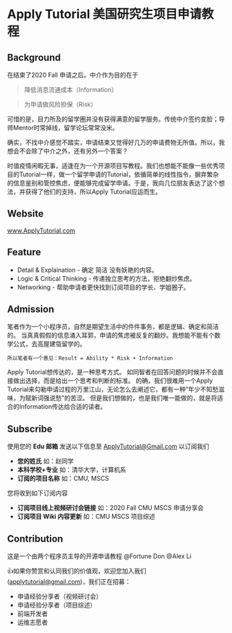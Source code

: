 # Apply Tutorial 美国研究生项目申请教程

## Background ##
在结束了2020 Fall 申请之后。中介作为目的在于

> 降低消息流通成本（Information）

> 为申请做风险担保（Risk）

可惜的是，目力所及的留学圈并没有获得满意的留学服务。传统中介签约变脸；导师Mentor时常掉线，留学论坛常常没米。

确实，不找中介感觉不踏实，申请结束又觉得好几万的申请费物无所值。所以，我想会不会除了中介之外，还有另外一个答案？

时值疫情闲暇无事，适逢在为一个开源项目写教程。我们也想能不能像一些优秀项目的Tutorial一样，做一个留学申请的Tutorial，依循简单的线性指令，摒弃繁杂的信息鉴别和管控焦虑，便能够完成留学申请。于是，我向几位朋友表达了这个想法，并获得了他们的支持，所以Apply Tutorial应运而生。

## Website ##
www.ApplyTutorial.com


## Feature ##
- Detail & Explaination - 确定 简洁 没有妖艳的内容。
- Logic & Critical Thinking - 传递独立思考的方法，拒绝翻炒焦虑。 
- Networking - 帮助申请者更快找到订阅项目的学长、学姐圈子。


## Admission ##
笔者作为一个小程序员，自然是期望生活中的件件事务，都是逻辑、确定和简洁的。
当真真假假的信息涌入耳郭，申请的焦虑被反复的翻炒。我想能不能有个数学公式，去高屋建瓴留学的。

```
所以笔者有一个愚见：Result = Ability * Risk + Information
```

Apply Tutorial想传达的，是一种思考方式。
如同智者在回答问题的时候并不会直接做出选择，而是给出一个思考和判断的标准。
的确，我们很难用一个Apply Tutorial来勾勒申请过程的万里江山，无论怎么去阐述它，都有一种“年少不知愁滋味，为赋新词强说愁”的苦涩。
但是我们想做的，也是我们唯一能做的，就是将适合的Information传达给合适的读者。


## Subscribe ##

使用您的 **Edu 邮箱** 发送以下信息至 ApplyTutorial@Gmail.com 以订阅我们

- **您的姓氏**   如：赵同学
- **本科学校+专业**   如：清华大学，计算机系
- **订阅的项目名称**   如：CMU, MSCS

您将收到如下订阅内容

- **订阅项目线上视频研讨会链接**  如：2020 Fall CMU MSCS 申请分享会
- **订阅项目 Wiki 内容更新**   如：CMU MSCS 项目综述


## Contribution ##
这是一个由两个程序员主导的开源申请教程 @Fortune Don @Alex Li 

:thumbsup:如果你赞赏和认同我们的价值观，欢迎您加入我们(applytutorial@gmail.com)，我们正在招募：

- 申请经验分享者（视频研讨会）
- 申请经验分享者（项目综述）
- 前端开发者
- 运维志愿者


